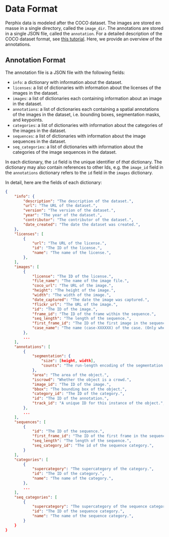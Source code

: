 # Data Format

Perphix data is modeled after the COCO dataset. The images are stored en masse in a single
directory, called the `image_dir`. The annotations are stored in a single JSON file, called the
`annotation`. For a detailed description of the COCO dataset format, see [this
tutorial](https://www.immersivelimit.com/tutorials/create-coco-annotations-from-scratch).
Here, we provide an overview of the annotations.

## Annotation Format

The annotation file is a JSON file with the following fields:

- `info`: a dictionary with information about the dataset.
- `licenses`: a list of dictionaries with information about the licenses of the images in the dataset.
- `images`: a list of dictionaries each containing information about an image in the dataset.
- `annotations`: a list of dictionaries each containing a spatial annotations of the images in the dataset, i.e. bounding boxes, segmentation masks, and keypoints.
- `categories`: a list of dictionaries with information about the categories of the images in the dataset.
- `sequences`: a list of dictionaries with information about the image sequences in the dataset.
- `seq_categories`: a list of dictionaries with information about the categories of the image sequences in the dataset.

In each dictionary, the `id` field is the unique identifier of *that* dictionary. The dictionary may
also contain references to other Ids, e.g. the `image_id` field in the `annotations` dictionary
refers to the `id` field in the `images` dictionary.

In detail, here are the fields of each dictionary:

```json
{
    "info": {
        "description": "The description of the dataset.",
        "url": "The URL of the dataset.",
        "version": "The version of the dataset.",
        "year": "The year of the dataset.",
        "contributor": "The contributor of the dataset.",
        "date_created": "The date the dataset was created.",
    },
    "licenses": [
        {
            "url": "The URL of the license.",
            "id": "The ID of the license.",
            "name": "The name of the license.",
        },
    ],
    "images": [
        {
            "license": "The ID of the license.",
            "file_name": "The name of the image file.",
            "coco_url": "The URL of the image.",
            "height": "The height of the image.",
            "width": "The width of the image.",
            "date_captured": "The date the image was captured.",
            "flickr_url": "The URL of the image.",
            "id": "The ID of the image.",
            "frame_id": "The ID of the frame within the sequence.",
            "seq_length": "The length of the sequence.",
            "first_frame_id": "The ID of the first image in the sequence.",
            "case_name": "The name (case-XXXXXX) of the case. (Only when simulating from the NMDID dataset)",
        },
        ...
    ],
    "annotations": [
        {
            "segmentation": {
                "size": [height, width],
                "counts": "The run-length encoding of the segmentation.",
            },
            "area": "The area of the object.",
            "iscrowd": "Whether the object is a crowd.",
            "image_id": "The ID of the image.",
            "bbox": "The bounding box of the object.",
            "category_id": "The ID of the category.",
            "id": "The ID of the annotation.",
            "track_id": "A unique ID for this instance of the object.",
        },
        ...
    ],
    "sequences": [
        {
            "id": "The ID of the sequence.",
            "first_frame_id": "The ID of the first frame in the sequence.",
            "seq_length": "The length of the sequence.",
            "seq_category_id": "The id of the sequence category.",
        }
    ],
    "categories": [
        {
            "supercategory": "The supercategory of the category.",
            "id": "The ID of the category.",
            "name": "The name of the category.",
        },
        ...
    ],
    "seq_categories": [
        {
            "supercategory": "The supercategory of the sequence category.",
            "id": "The ID of the sequence category.",
            "name": "The name of the sequence category.",
        }
    }
}
```

